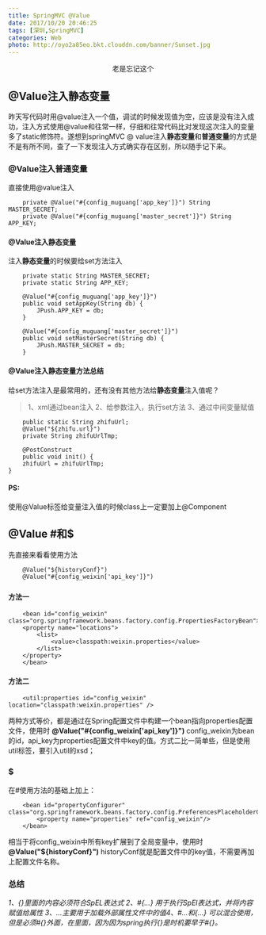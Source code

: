 ```yaml
---
title: SpringMVC @Value
date: 2017/10/20 20:46:25
tags: [深圳,SpringMVC]
categories: Web
photo: http://oyo2a85eo.bkt.clouddn.com/banner/Sunset.jpg
---
```

<center>老是忘记这个</center>
<!-- more -->

## @Value注入静态变量
昨天写代码时用@value注入一个值，调试的时候发现值为空，应该是没有注入成功，注入方式使用@value和往常一样，仔细和往常代码比对发现这次注入的变量多了static修饰符。遂想到springMVC @ value注入**静态变量**和**普通变量**的方式是不是有所不同，查了一下发现注入方式确实存在区别，所以随手记下来。

### @Value注入普通变量

直接使用@value注入
```
    private @Value("#{config_muguang['app_key']}") String MASTER_SECRET;
    private @Value("#{config_muguang['master_secret']}") String APP_KEY;
```

#### @Value注入静态变量

注入**静态变量**的时候要给set方法注入
```
    private static String MASTER_SECRET;
    private static String APP_KEY;

    @Value("#{config_muguang['app_key']}")
    public void setAppKey(String db) {
        JPush.APP_KEY = db;
    }

    @Value("#{config_muguang['master_secret']}")
    public void setMasterSecret(String db) {
        JPush.MASTER_SECRET = db;
    }
```

#### @Value注入静态变量方法总结
给set方法注入是最常用的，还有没有其他方法给**静态变量**注入值呢？

>1、xml通过bean注入
>2、给参数注入，执行set方法
>3、通过中间变量赋值

```
    public static String zhifuUrl;
    @Value("${zhifu.url}")
    private String zhifuUrlTmp;

    @PostConstruct
    public void init() {
    zhifuUrl = zhifuUrlTmp;
}
```

#### PS:
使用@Value标签给变量注入值的时候class上一定要加上@Component

## @Value #和$
先直接来看看使用方法
```
    @Value("${historyConf}")
    @Value("#{config_weixin['api_key']}")
```

### #
#### 方法一
```
    <bean id="config_weixin" class="org.springframework.beans.factory.config.PropertiesFactoryBean">
    <property name="locations">
        <list>
            <value>classpath:weixin.properties</value>
        </list>
    </property>
    </bean>
```

#### 方法二
```
    <util:properties id="config_weixin" location="classpath:weixin.properties" />
```
两种方式等价，都是通过在Spring配置文件中构建一个bean指向properties配置文件，使用时
**@Value("#{config_weixin['api_key']}")** config_weixin为bean的id，api_key为properties配置文件中key的值。方式二比一简单些，但是使用util标签，要引入util的xsd；

### $
在#使用方法的基础上加上：
```
    <bean id="propertyConfigurer" class="org.springframework.beans.factory.config.PreferencesPlaceholderConfigurer">
        <property name="properties" ref="config_weixin"/>
    </bean>
```
相当于将config_weixin中所有key扩展到了全局变量中，使用时 **@Value("${historyConf}")** historyConf就是配置文件中的key值，不需要再加上配置文件名称。

### 总结
_1、{}里面的内容必须符合SpEL表达式
2、\#{…} 用于执行SpEl表达式，并将内容赋值给属性
3、${…} 主要用于加载外部属性文件中的值
4、\#{…} 和${…} 可以混合使用，但是必须#{}外面，${}在里面，因为因为spring执行${}是时机要早于#{}。_
